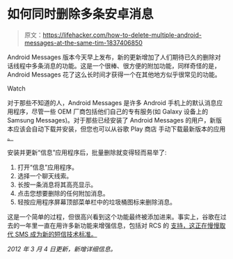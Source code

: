 # 如何同时删除多条安卓消息

> 原文：<https://lifehacker.com/how-to-delete-multiple-android-messages-at-the-same-tim-1837406850>

Android Messages 版本今天早上发布，新的更新增加了人们期待已久的删除对话线程中多条消息的功能。这是一个很棒、很方便的附加功能，同样奇怪的是，Android Messages 花了这么长时间才获得一个在其他地方似乎很常见的功能。

Watch

对于那些不知道的人，Android Messages 是许多 Android 手机上的默认消息应用程序，尽管一些 OEM 厂商包括他们自己的专有服务(如 Galaxy 设备上的 Samsung Messages)。对于那些已经安装了 Android Messages 的用户，新版本应该会自动下载并安装，但您也可以从谷歌 Play 商店 手动下载最新版本的应用 [。](https://play.google.com/store/apps/details?id=com.google.android.apps.messaging&hl=en_US)

安装并更新“信息”应用程序后，批量删除就变得轻而易举了:

1.  打开“信息”应用程序。
2.  选择一个聊天线索。
3.  长按一条消息将其高亮显示。
4.  点击您想要删除的任何附加消息。
5.  轻按应用程序屏幕顶部菜单栏中的垃圾桶图标来删除消息。

这是一个简单的过程，但很高兴看到这个功能最终被添加进来。事实上，谷歌在过去的一年里一直在用许多新功能来增强信息，包括对 RCS 的 [支持，这正在慢慢取代 SMS 成为新的短信技术标准。](https://lifehacker.com/whats-rcs-messaging-and-why-should-you-care-1832235783)

*2012 年 3 月 4 日更新，新增详细信息。*